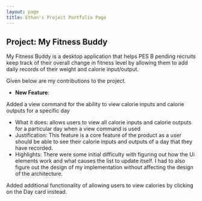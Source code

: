 ```yaml
---
layout: page
title: Ethan's Project Portfolio Page
---
```


## Project: My Fitness Buddy

My Fitness Buddy is a desktop application that helps PES B pending recruits keep track of their
overall change in fitness level by allowing them to add daily records of their weight and calorie input/output.  
           
Given below are my contributions to the project.

* **New Feature**: 

Added a view command for the ability to view calorie inputs and calorie outputs for a specific day
* What it does: allows users to view all calorie inputs and calorie outputs for a particular day when a view command is used
* Justification: This feature is a core feature of the product as a user should be able to see their calorie inputs and outputs of a day that they have recorded. 
* Highlights: There were some initial difficulty with figuring out how the Ui elements work and what causes the list to update itself. I had to also figure out the design of my implementation without affecting the design of the architecture.   
                   
Added additional functionality of allowing users to view calories by clicking on the Day card instead. 


